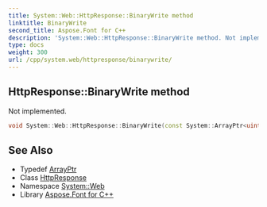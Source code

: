 ```yaml
---
title: System::Web::HttpResponse::BinaryWrite method
linktitle: BinaryWrite
second_title: Aspose.Font for C++
description: 'System::Web::HttpResponse::BinaryWrite method. Not implemented in C++.'
type: docs
weight: 300
url: /cpp/system.web/httpresponse/binarywrite/
---
```

## HttpResponse::BinaryWrite method


Not implemented.

```cpp
void System::Web::HttpResponse::BinaryWrite(const System::ArrayPtr<uint8_t> &buffer)
```

## See Also

* Typedef [ArrayPtr](../../../system/arrayptr/)
* Class [HttpResponse](../)
* Namespace [System::Web](../../)
* Library [Aspose.Font for C++](../../../)

